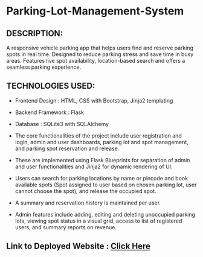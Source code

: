 # Parking-Lot-Management-System

## DESCRIPTION:
A responsive vehicle parking app that helps users find and reserve parking spots in real time. Designed to reduce
parking stress and save time in busy areas. Features live spot availability, location-based search and offers a
seamless parking experience.

## TECHNOLOGIES USED:
- Frontend Design : HTML, CSS with Bootstrap, Jinja2 templating
- Backend Framework : Flask
- Database : SQLite3 with SQLAlchemy

- The core functionalities of the project include user registration and login, admin and user dashboards,
parking lot and spot management, and parking spot reservation and release.
- These are implemented using Flask Blueprints for separation of admin and user functionalities and Jinja2
for dynamic rendering of UI.
- Users can search for parking locations by name or pincode and book available spots (Spot assigned to user
based on chosen parking lot, user cannot choose the spot), and release the occupied spot.
- A summary and reservation history is maintained per user.
- Admin features include adding, editing and deleting unoccupied parking lots, viewing spot status in a
visual grid, access to list of registered users, and summary reports on revenue.

## Link to Deployed Website : [Click Here](https://parking-lot-management-system-gt2f.onrender.com/)
